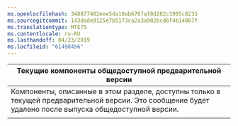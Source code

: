 ```yaml
---
ms.openlocfilehash: 348077402eee5da10ab676faf8d282c1905c8235
ms.sourcegitcommit: 143dade9125e7b5173ca2a3a902bcd6f4b14067f
ms.translationtype: MTE75
ms.contentlocale: ru-RU
ms.lasthandoff: 04/23/2019
ms.locfileid: "61498456"
---
```

|                                                                     Текущие компоненты общедоступной предварительной версии                                                                      |
|----------------------------------------------------------------------------------------------------------------------------------------------------------------------|
| Компоненты, описанные в этом разделе, доступны только в текущей предварительной версии. Это сообщение будет удалено после выпуска общедоступной версии. |
|                                                                                                                                                                      |


